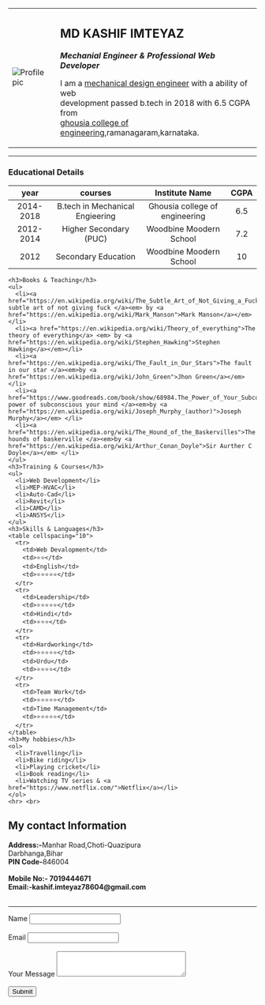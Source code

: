<title>🎔kashif's curriculum vitae</title>
  <body>
    <table cellspacing="20">
      <tr>
        <td><img src="https://lh3.googleusercontent.com/-BiLgBbHOENQ/XKBywjA6ItI/AAAAAAAAGvw/6PsJdQiu6SIdk3qKadTeRUSn9aUIVUUxwCEwYBhgLKtMDAL1OcqwCQXyExeqqd4W0Bwxv9V0K05b5s3cOwuWvTL-r-ROcZly-ge07KtCsFS0VOnaXDwHl0Q2B1pA8W30gSBidB5CIdClSsL3bMMjoMRRgPuEIdeZdCr95xiZbBMu5pKL5i_-oyMupcJvKOaGu0tpMDgwsBagur4SSqiGHEth1_wFYpFKjFFJS22Az2ATmP4f4Bi8MISKF-Heg1VNjyK4Vz6JqyeVA9HMi5emrjea1AQ7syzEyu-LsJYq6vwwaBLYzdH8ZDpPw2x-rnGt6Ssj-ctgQU_Aj-wEYC-fmVEXpxN8N3Kmu9PA8ZrqQ3UVqRY_nM8NDcXRNnsCNinklKr7Tus4fmtRqpPv8Sqcq5D9wbc_484YyhTy1MzHGFlwOuIuADz0BoH-rNGOYkDTktwBa1BTMe56wcUfy_po9tkBouUmdUcyEu53wTpp6PgCbrB85qMFCV6eWdUKvocfaJKjYJAXwSitj4MxMxyrW2hDd8riV6fgcAc-9X2UzRhzLWhJ-s_ezd5YP9p3W7M_vWKPb2b5zTjWMqTwVC__xmCYp_fvOzy2EdlXnEu31jMGr0jcfm8z3hNZxLeiLn5SKF2-GeVKkDbFaV6lihlgLKVyscgowl4nA-AU/w140-h140-p/0fae0229-1050-4a4f-957d-86347ad41fe6" alt="Profile pic">
        </td>
        <td><h2>MD KASHIF IMTEYAZ</h2>
        <p><em><strong>Mechanial Engineer & Professional Web Developer</strong></em></p>
        <p>I am a <a href="https://www.quora.com/What-is-a-Mechanical-Design-Engineer">mechanical design engineer</a> with a ability of web <br>development passed b.tech in 2018 with 6.5 CGPA from <br><a href="http://www.ghousiaedu.org/"> ghousia college of engineering</a>,ramanagaram,karnataka.</p>
        </td>
      </tr>
    </table>
    <hr size="01" noshadow color="black">
    <h3>Educational Details</h3>
    <table>
      <thead>
        <th>year</th>
        <th>courses</th>
        <th>Institute Name</th>
        <th> CGPA </th>
      </thead>
      <tbody align="center">
        <tr>
          <td>2014-2018</td>
          <td>B.tech in Mechanical Engieering</td>
          <td>Ghousia college of engineering</td>
          <td>6.5</td>
        </tr>
        <tr>
          <td>2012-2014</td>
          <td>Higher Secondary (PUC)</td>
          <td>Woodbine Moodern School</td>
          <td>7.2</td>
        </tr>
        <tr>
          <td>2012</td>
          <td>Secondary Education</td>
          <td>Woodbine Moodern School</td>
          <td>10</td>
        </tr>
      </tbody>
    </table>


    <h3>Books & Teaching</h3>
    <ul>
      <li><a href="https://en.wikipedia.org/wiki/The_Subtle_Art_of_Not_Giving_a_Fuck">The subtle art of not giving fuck </a><em> by <a href="https://en.wikipedia.org/wiki/Mark_Manson">Mark Manson</a></em> </li>
      <li><a href="https://en.wikipedia.org/wiki/Theory_of_everything">The theory of everything</a> <em> by <a href="https://en.wikipedia.org/wiki/Stephen_Hawking">Stephen Hawking</a></em></li>
      <li><a href="https://en.wikipedia.org/wiki/The_Fault_in_Our_Stars">The fault in our star </a><em>by <a href="https://en.wikipedia.org/wiki/John_Green">Jhon Green</a></em> </li>
      <li><a href="https://www.goodreads.com/book/show/68984.The_Power_of_Your_Subconscious_Mind">The power of subconscious your mind </a><em>by <a href="https://en.wikipedia.org/wiki/Joseph_Murphy_(author)">Joseph Murphy</a></em> </li>
      <li><a href="https://en.wikipedia.org/wiki/The_Hound_of_the_Baskervilles">The hounds of baskerville </a><em>by <a href="https://en.wikipedia.org/wiki/Arthur_Conan_Doyle">Sir Aurther C Doyle</a></em> </li>
    </ul>
    <h3>Training & Courses</h3>
    <ul>
      <li>Web Development</li>
      <li>MEP-HVAC</li>
      <li>Auto-Cad</li>
      <li>Revit</li>
      <li>CAMD</li>
      <li>ANSYS</li>
    </ul>
    <h3>Skills & Languages</h3>
    <table cellspacing="10">
      <tr>
        <td>Web Devalopment</td>
        <td>⭐⭐</td>
        <td>English</td>
        <td>⭐⭐⭐⭐⭐</td>
      </tr>
      <tr>
        <td>Leadership</td>
        <td>⭐⭐⭐⭐⭐</td>
        <td>Hindi</td>
        <td>⭐⭐⭐</td>
      </tr>
      <tr>
        <td>Hardworking</td>
        <td>⭐⭐⭐⭐⭐</td>
        <td>Urdu</td>
        <td>⭐⭐⭐⭐</td>
      </tr>
      <tr>
        <td>Team Work</td>
        <td>⭐⭐⭐⭐⭐</td>
        <td>Time Management</td>
        <td>⭐⭐⭐⭐⭐</td>
      </tr>
    </table>
    <h3>My hobbies</h3>
    <ol>
      <li>Travelling</li>
      <li>Bike riding</li>
      <li>Playing cricket</li>
      <li>Book reading</li>
      <li>Watching TV series & <a href="https://www.netflix.com/">Netflix</a></li>
    </ol>
    <hr> <br>
<h2>My contact Information</h2>
      <strong>Address:-</strong>Manhar Road,Choti-Quazipura <br>Darbhanga,Bihar
      <br><strong>PIN Code-</strong>846004
      <br><br><strong>Mobile No:- 7019444671 <br>Email:-kashif.imteyaz78604@gmail.com</strong>
    <br><br>
    <hr>
    <form action="mailto:kashif.imteyaz78604@gmail.com" method="post" enctype="text/plain">
      <label>Name</label>
      <input type="text" name="yourname" value="">
      <br><br>
      <label>Email</label>
      <input type="email" name="youremail" value="">
      <br><br>
      <label>Your Message</label>
      <textarea name="yourMessage" rows="3" cols="30"></textarea>
      <br><br>
      <input type="submit" name="">
    </form>

  </body>
